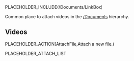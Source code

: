 PLACEHOLDER_INCLUDE(/Documents/LinkBox)

Common place to attach videos in the [/Documents](/src/Documents/index.md) hierarchy.

## Videos

PLACEHOLDER_ACTION(AttachFile,Attach a new file.)

PLACEHOLDER_ATTACH_LIST
